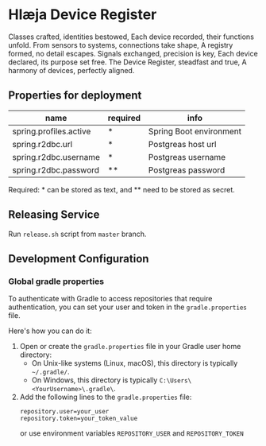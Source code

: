# Hlæja Device Register

Classes crafted, identities bestowed, Each device recorded, their functions unfold. From sensors to systems, connections take shape, A registry formed, no detail escapes. Signals exchanged, precision is key, Each device declared, its purpose set free. The Device Register, steadfast and true, A harmony of devices, perfectly aligned.

## Properties for deployment

| name                   | required | info                    |
|------------------------|----------|-------------------------|
| spring.profiles.active | *        | Spring Boot environment |
| spring.r2dbc.url       | *        | Postgreas host url      |
| spring.r2dbc.username  | *        | Postgreas username      |
| spring.r2dbc.password  | **       | Postgreas password      |

Required: * can be stored as text, and ** need to be stored as secret.  

## Releasing Service

Run `release.sh` script from `master` branch.

## Development Configuration

### Global gradle properties

To authenticate with Gradle to access repositories that require authentication, you can set your user and token in the `gradle.properties` file.

Here's how you can do it:

1. Open or create the `gradle.properties` file in your Gradle user home directory:
   - On Unix-like systems (Linux, macOS), this directory is typically `~/.gradle/`.
   - On Windows, this directory is typically `C:\Users\<YourUsername>\.gradle\`.
2. Add the following lines to the `gradle.properties` file:
    ```properties
    repository.user=your_user
    repository.token=your_token_value
    ```
   or use environment variables `REPOSITORY_USER` and `REPOSITORY_TOKEN`

